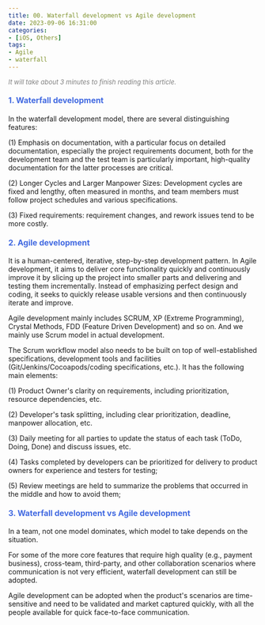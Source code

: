 ```yaml
---
title: 00. Waterfall development vs Agile development
date: 2023-09-06 16:31:00
categories: 
- [iOS, Others]
tags:
- Agile
- waterfall
---
```



<font color=gray size=2>*It will take about 3 minutes to finish reading this article.*</font>

 

#### <font size=3 color=#4169E1>1. Waterfall development</font> 
In the waterfall development model, there are several distinguishing features:

(1) Emphasis on documentation, with a particular focus on detailed documentation, especially the project requirements document, both for the development team and the test team is particularly important, high-quality documentation for the latter processes are critical.

(2) Longer Cycles and Larger Manpower Sizes: Development cycles are fixed and lengthy, often measured in months, and team members must follow project schedules and various specifications.

(3) Fixed requirements: requirement changes, and rework issues tend to be more costly.


#### <font size=3 color=#4169E1>2. Agile development</font> 
It is a human-centered, iterative, step-by-step development pattern. In Agile development, it aims to deliver core functionality quickly and continuously improve it by slicing up the project into smaller parts and delivering and testing them incrementally. Instead of emphasizing perfect design and coding, it seeks to quickly release usable versions and then continuously iterate and improve. 

Agile development mainly includes SCRUM, XP (Extreme Programming), Crystal Methods, FDD (Feature Driven Development) and so on. And we mainly use Scrum model in actual development.

The Scrum workflow model also needs to be built on top of well-established specifications, development tools and facilities (Git/Jenkins/Cocoapods/coding specifications, etc.). It has the following main elements:

(1) Product Owner's clarity on requirements, including prioritization, resource dependencies, etc.

(2) Developer's task splitting, including clear prioritization, deadline, manpower allocation, etc.

(3) Daily meeting for all parties to update the status of each task (ToDo, Doing, Done) and discuss issues, etc.

(4) Tasks completed by developers can be prioritized for delivery to product owners for experience and testers for testing;

(5) Review meetings are held to summarize the problems that occurred in the middle and how to avoid them;

#### <font size=3 color=#4169E1>3. Waterfall development vs Agile development</font> 

In a team, not one model dominates, which model to take depends on the situation.

For some of the more core features that require high quality (e.g., payment business), cross-team, third-party, and other collaboration scenarios where communication is not very efficient, waterfall development can still be adopted.

Agile development can be adopted when the product's scenarios are time-sensitive and need to be validated and market captured quickly, with all the people available for quick face-to-face communication.
